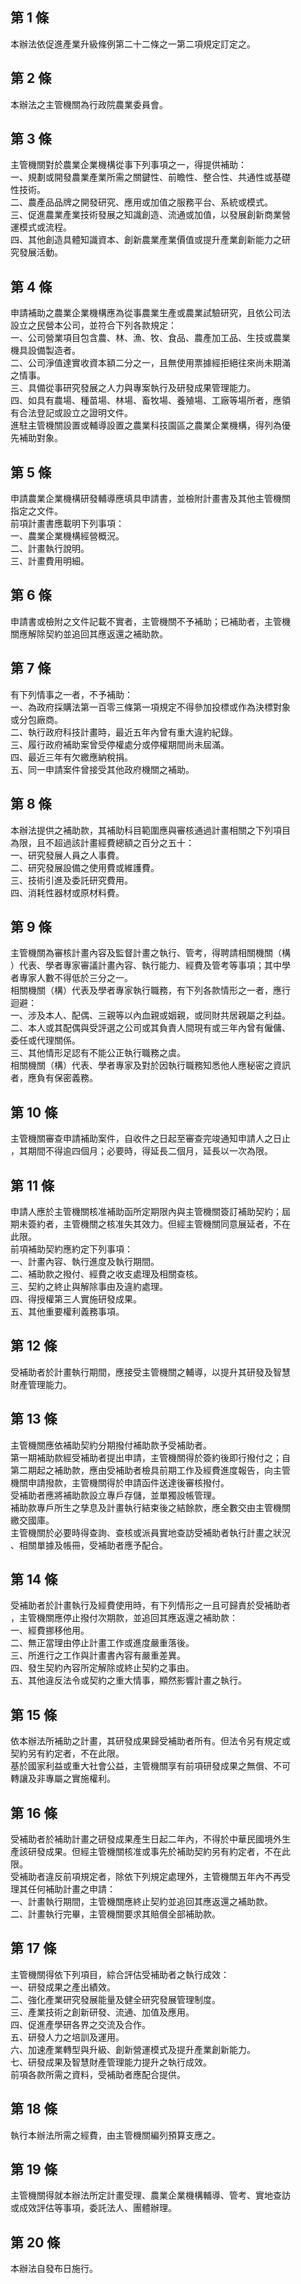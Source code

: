 第 1 條
-------
本辦法依促進產業升級條例第二十二條之一第二項規定訂定之。

第 2 條
-------
本辦法之主管機關為行政院農業委員會。

第 3 條
-------
主管機關對於農業企業機構從事下列事項之一，得提供補助：  
一、規劃或開發農業產業所需之關鍵性、前瞻性、整合性、共通性或基礎  
    性技術。  
二、農產品品牌之開發研究、應用或加值之服務平台、系統或模式。  
三、促進農業產業技術發展之知識創造、流通或加值，以發展創新商業營  
    運模式或流程。  
四、其他創造具體知識資本、創新農業產業價值或提升產業創新能力之研  
    究發展活動。

第 4 條
-------
申請補助之農業企業機構應為從事農業生產或農業試驗研究，且依公司法  
設立之民營本公司，並符合下列各款規定：  
一、公司營業項目包含農、林、漁、牧、食品、農產加工品、生技或農業  
    機具設備製造者。  
二、公司淨值達實收資本額二分之一，且無使用票據經拒絕往來尚未期滿  
    之情事。  
三、具備從事研究發展之人力與專案執行及研發成果管理能力。  
四、如具有農場、種苗場、林場、畜牧場、養殖場、工廠等場所者，應領  
    有合法登記或設立之證明文件。  
進駐主管機關設置或輔導設置之農業科技園區之農業企業機構，得列為優  
先補助對象。

第 5 條
-------
申請農業企業機構研發輔導應填具申請書，並檢附計畫書及其他主管機關  
指定之文件。  
前項計畫書應載明下列事項：  
一、農業企業機構經營概況。  
二、計畫執行說明。  
三、計畫費用明細。

第 6 條
-------
申請書或檢附之文件記載不實者，主管機關不予補助；已補助者，主管機  
關應解除契約並追回其應返還之補助款。

第 7 條
-------
有下列情事之一者，不予補助：  
一、為政府採購法第一百零三條第一項規定不得參加投標或作為決標對象  
    或分包廠商。  
二、執行政府科技計畫時，最近五年內曾有重大違約紀錄。  
三、履行政府補助案曾受停權處分或停權期間尚未屆滿。  
四、最近三年有欠繳應納稅捐。  
五、同一申請案件曾接受其他政府機關之補助。

第 8 條
-------
本辦法提供之補助款，其補助科目範圍應與審核通過計畫相關之下列項目  
為限，且不超過該計畫經費總額之百分之五十：  
一、研究發展人員之人事費。  
二、研究發展設備之使用費或維護費。  
三、技術引進及委託研究費用。  
四、消耗性器材或原材料費。

第 9 條
-------
主管機關為審核計畫內容及監督計畫之執行、管考，得聘請相關機關（構  
）代表、學者專家審議計畫內容、執行能力、經費及管考等事項；其中學  
者專家人數不得低於三分之一。  
相關機關（構）代表及學者專家執行職務，有下列各款情形之一者，應行  
迴避：  
一、涉及本人、配偶、三親等以內血親或姻親，或同財共居親屬之利益。  
二、本人或其配偶與受評選之公司或其負責人間現有或三年內曾有僱傭、  
    委任或代理關係。  
三、其他情形足認有不能公正執行職務之虞。  
相關機關（構）代表、學者專家及對於因執行職務知悉他人應秘密之資訊  
者，應負有保密義務。

第 10 條
--------
主管機關審查申請補助案件，自收件之日起至審查完竣通知申請人之日止  
，其期間不得逾四個月；必要時，得延長二個月，延長以一次為限。

第 11 條
--------
申請人應於主管機關核准補助函所定期限內與主管機關簽訂補助契約；屆  
期未簽約者，主管機關之核准失其效力。但經主管機關同意展延者，不在  
此限。  
前項補助契約應約定下列事項：  
一、計畫內容、執行進度及執行期間。  
二、補助款之撥付、經費之收支處理及相關查核。  
三、契約之終止與解除事由及違約處理。  
四、得授權第三人實施研發成果。  
五、其他重要權利義務事項。

第 12 條
--------
受補助者於計畫執行期間，應接受主管機關之輔導，以提升其研發及智慧  
財產管理能力。

第 13 條
--------
主管機關應依補助契約分期撥付補助款予受補助者。  
第一期補助款經受補助者提出申請，主管機關得於簽約後即行撥付之；自  
第二期起之補助款，應由受補助者檢具前期工作及經費進度報告，向主管  
機關申請撥款，主管機關得於申請函件送達後審核撥付。  
受補助者應將補助款設立專戶存儲，並單獨設帳管理。  
補助款專戶所生之孳息及計畫執行結束後之結餘款，應全數交由主管機關  
繳交國庫。  
主管機關於必要時得查詢、查核或派員實地查訪受補助者執行計畫之狀況  
、相關單據及帳冊，受補助者應予配合。

第 14 條
--------
受補助者於計畫執行及經費使用時，有下列情形之一且可歸責於受補助者  
，主管機關應停止撥付次期款，並追回其應返還之補助款：  
一、經費挪移他用。  
二、無正當理由停止計畫工作或進度嚴重落後。  
三、所進行之工作與計畫書內容有嚴重差異。  
四、發生契約內容所定解除或終止契約之事由。  
五、其他違反法令或契約之重大情事，顯然影響計畫之執行。

第 15 條
--------
依本辦法所補助之計畫，其研發成果歸受補助者所有。但法令另有規定或  
契約另有約定者，不在此限。  
基於國家利益或重大社會公益，主管機關享有前項研發成果之無償、不可  
轉讓及非專屬之實施權利。

第 16 條
--------
受補助者於補助計畫之研發成果產生日起二年內，不得於中華民國境外生  
產該研發成果。但經主管機關核准或事先於補助契約另有約定者，不在此  
限。  
受補助者違反前項規定者，除依下列規定處理外，主管機關五年內不再受  
理其任何補助計畫之申請：  
一、計畫執行期間，主管機關應終止契約並追回其應返還之補助款。  
二、計畫執行完畢，主管機關要求其賠償全部補助款。

第 17 條
--------
主管機關得依下列項目，綜合評估受補助者之執行成效：  
一、研發成果之產出績效。  
二、強化產業研究發展能量及健全研究發展管理制度。  
三、產業技術之創新研發、流通、加值及應用。  
四、促進產學研各界之交流及合作。  
五、研發人力之培訓及運用。  
六、加速產業轉型與升級、創新營運模式及提升產業創新能力。  
七、研發成果及智慧財產管理能力提升之執行成效。  
前項各款所需之資料，受補助者應配合提供。

第 18 條
--------
執行本辦法所需之經費，由主管機關編列預算支應之。

第 19 條
--------
主管機關得就本辦法所定計畫受理、農業企業機構輔導、管考、實地查訪  
或成效評估等事項，委託法人、團體辦理。

第 20 條
--------
本辦法自發布日施行。

